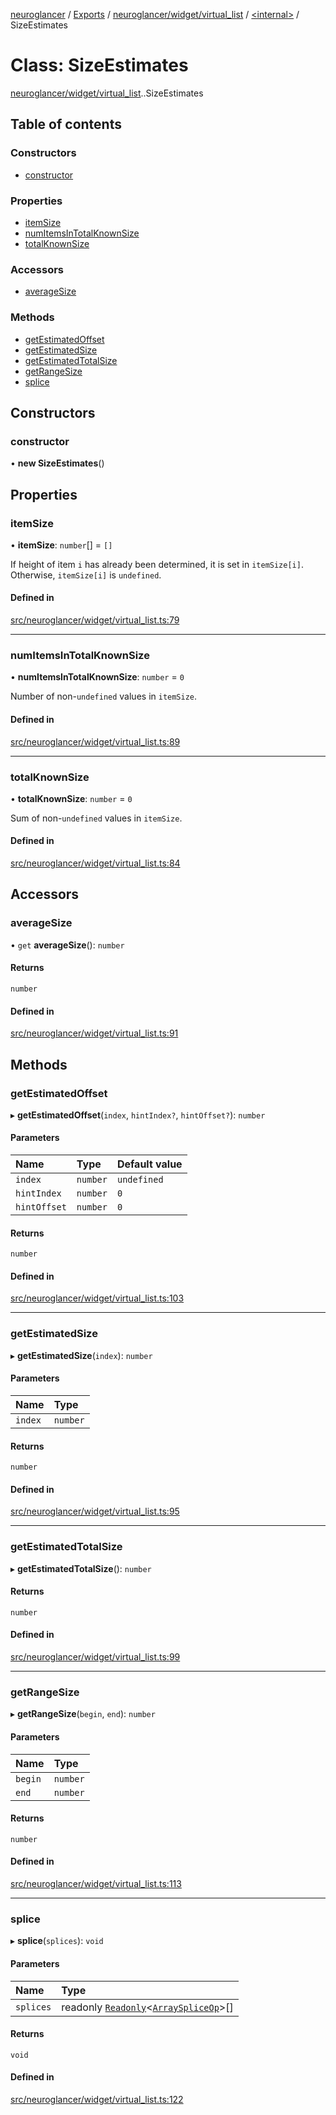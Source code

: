 [neuroglancer](../README.md) / [Exports](../modules.md) / [neuroglancer/widget/virtual\_list](../modules/neuroglancer_widget_virtual_list.md) / [<internal\>](../modules/neuroglancer_widget_virtual_list._internal_.md) / SizeEstimates

# Class: SizeEstimates

[neuroglancer/widget/virtual_list](../modules/neuroglancer_widget_virtual_list.md).[<internal>](../modules/neuroglancer_widget_virtual_list._internal_.md).SizeEstimates

## Table of contents

### Constructors

- [constructor](neuroglancer_widget_virtual_list._internal_.SizeEstimates.md#constructor)

### Properties

- [itemSize](neuroglancer_widget_virtual_list._internal_.SizeEstimates.md#itemsize)
- [numItemsInTotalKnownSize](neuroglancer_widget_virtual_list._internal_.SizeEstimates.md#numitemsintotalknownsize)
- [totalKnownSize](neuroglancer_widget_virtual_list._internal_.SizeEstimates.md#totalknownsize)

### Accessors

- [averageSize](neuroglancer_widget_virtual_list._internal_.SizeEstimates.md#averagesize)

### Methods

- [getEstimatedOffset](neuroglancer_widget_virtual_list._internal_.SizeEstimates.md#getestimatedoffset)
- [getEstimatedSize](neuroglancer_widget_virtual_list._internal_.SizeEstimates.md#getestimatedsize)
- [getEstimatedTotalSize](neuroglancer_widget_virtual_list._internal_.SizeEstimates.md#getestimatedtotalsize)
- [getRangeSize](neuroglancer_widget_virtual_list._internal_.SizeEstimates.md#getrangesize)
- [splice](neuroglancer_widget_virtual_list._internal_.SizeEstimates.md#splice)

## Constructors

### constructor

• **new SizeEstimates**()

## Properties

### itemSize

• **itemSize**: `number`[] = `[]`

If height of item `i` has already been determined, it is set in `itemSize[i]`.  Otherwise,
`itemSize[i]` is `undefined`.

#### Defined in

[src/neuroglancer/widget/virtual_list.ts:79](https://github.com/ActiveBrainAtlas2/neuroglancer/blob/034b457d/src/neuroglancer/widget/virtual_list.ts#L79)

___

### numItemsInTotalKnownSize

• **numItemsInTotalKnownSize**: `number` = `0`

Number of non-`undefined` values in `itemSize`.

#### Defined in

[src/neuroglancer/widget/virtual_list.ts:89](https://github.com/ActiveBrainAtlas2/neuroglancer/blob/034b457d/src/neuroglancer/widget/virtual_list.ts#L89)

___

### totalKnownSize

• **totalKnownSize**: `number` = `0`

Sum of non-`undefined` values in `itemSize`.

#### Defined in

[src/neuroglancer/widget/virtual_list.ts:84](https://github.com/ActiveBrainAtlas2/neuroglancer/blob/034b457d/src/neuroglancer/widget/virtual_list.ts#L84)

## Accessors

### averageSize

• `get` **averageSize**(): `number`

#### Returns

`number`

#### Defined in

[src/neuroglancer/widget/virtual_list.ts:91](https://github.com/ActiveBrainAtlas2/neuroglancer/blob/034b457d/src/neuroglancer/widget/virtual_list.ts#L91)

## Methods

### getEstimatedOffset

▸ **getEstimatedOffset**(`index`, `hintIndex?`, `hintOffset?`): `number`

#### Parameters

| Name | Type | Default value |
| :------ | :------ | :------ |
| `index` | `number` | `undefined` |
| `hintIndex` | `number` | `0` |
| `hintOffset` | `number` | `0` |

#### Returns

`number`

#### Defined in

[src/neuroglancer/widget/virtual_list.ts:103](https://github.com/ActiveBrainAtlas2/neuroglancer/blob/034b457d/src/neuroglancer/widget/virtual_list.ts#L103)

___

### getEstimatedSize

▸ **getEstimatedSize**(`index`): `number`

#### Parameters

| Name | Type |
| :------ | :------ |
| `index` | `number` |

#### Returns

`number`

#### Defined in

[src/neuroglancer/widget/virtual_list.ts:95](https://github.com/ActiveBrainAtlas2/neuroglancer/blob/034b457d/src/neuroglancer/widget/virtual_list.ts#L95)

___

### getEstimatedTotalSize

▸ **getEstimatedTotalSize**(): `number`

#### Returns

`number`

#### Defined in

[src/neuroglancer/widget/virtual_list.ts:99](https://github.com/ActiveBrainAtlas2/neuroglancer/blob/034b457d/src/neuroglancer/widget/virtual_list.ts#L99)

___

### getRangeSize

▸ **getRangeSize**(`begin`, `end`): `number`

#### Parameters

| Name | Type |
| :------ | :------ |
| `begin` | `number` |
| `end` | `number` |

#### Returns

`number`

#### Defined in

[src/neuroglancer/widget/virtual_list.ts:113](https://github.com/ActiveBrainAtlas2/neuroglancer/blob/034b457d/src/neuroglancer/widget/virtual_list.ts#L113)

___

### splice

▸ **splice**(`splices`): `void`

#### Parameters

| Name | Type |
| :------ | :------ |
| `splices` | readonly [`Readonly`](../modules/neuroglancer_annotation_frontend_source._internal_.md#readonly)<[`ArraySpliceOp`](../interfaces/neuroglancer_util_array.ArraySpliceOp.md)\>[] |

#### Returns

`void`

#### Defined in

[src/neuroglancer/widget/virtual_list.ts:122](https://github.com/ActiveBrainAtlas2/neuroglancer/blob/034b457d/src/neuroglancer/widget/virtual_list.ts#L122)
